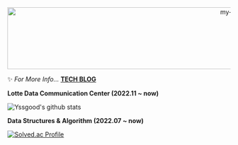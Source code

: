 <div align="center">
 <img src="https://github.com/backtony/backtony.github.io/blob/master/assets/img/readmelogo.gif" alt="my-logo" height="140" width="1000">
</div>
 
✨ *For More Info...* **[TECH BLOG](https://velog.io/@yssgood)**

**Lotte Data Communication Center (2022.11 ~ now)**  

![Yssgood's github stats](https://github-readme-stats-sigma-five.vercel.app/api?username=yssgood&show_icons=true&theme=merko)


 **Data Structures & Algorithm (2022.07 ~ now)**
 
 [![Solved.ac Profile](http://mazassumnida.wtf/api/generate_badge?boj=yssgood9708)](https://solved.ac/yssgood9708)
